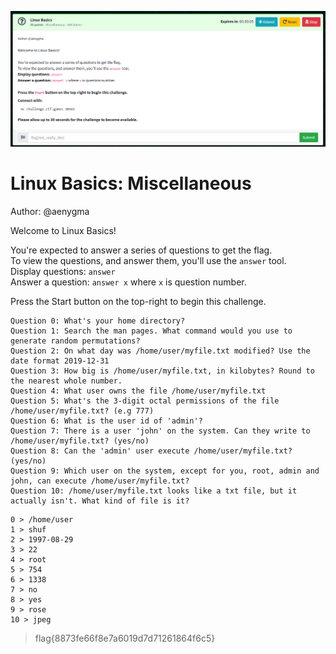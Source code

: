 ![linux-basics-ss1.png](linux-basics-ss1.png)

# Linux Basics: Miscellaneous  

Author: @aenygma  

Welcome to Linux Basics!  

You're expected to answer a series of questions to get the flag.  
To view the questions, and answer them, you'll use the ```answer``` tool.  
Display questions: ```answer```  
Answer a question: ```answer x``` where ```x``` is question number.  

Press the Start button on the top-right to begin this challenge.  

```
Question 0: What's your home directory?  
Question 1: Search the man pages. What command would you use to generate random permutations?  
Question 2: On what day was /home/user/myfile.txt modified? Use the date format 2019-12-31  
Question 3: How big is /home/user/myfile.txt, in kilobytes? Round to the nearest whole number.  
Question 4: What user owns the file /home/user/myfile.txt  
Question 5: What's the 3-digit octal permissions of the file /home/user/myfile.txt? (e.g 777)  
Question 6: What is the user id of 'admin'?  
Question 7: There is a user 'john' on the system. Can they write to /home/user/myfile.txt? (yes/no)  
Question 8: Can the 'admin' user execute /home/user/myfile.txt? (yes/no)  
Question 9: Which user on the system, except for you, root, admin and john, can execute /home/user/myfile.txt?  
Question 10: /home/user/myfile.txt looks like a txt file, but it actually isn't. What kind of file is it?
```

```
0 > /home/user
1 > shuf
2 > 1997-08-29
3 > 22
4 > root
5 > 754
6 > 1338
7 > no
8 > yes
9 > rose
10 > jpeg
```

> flag{8873fe66f8e7a6019d7d71261864f6c5}
